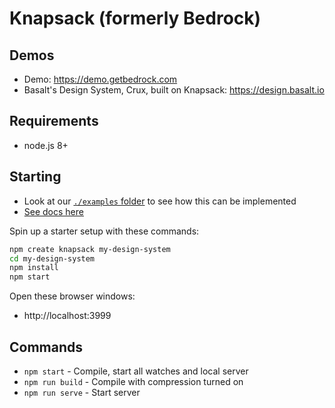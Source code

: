 # Knapsack (formerly Bedrock)

## Demos

- Demo: <https://demo.getbedrock.com>
- Basalt's Design System, Crux, built on Knapsack: <https://design.basalt.io>

## Requirements

- node.js 8+

## Starting

- Look at our [`./examples` folder](https://github.com/basaltinc/knapsack/tree/master/examples) to see how this can be implemented
- [See docs here](https://knapsack.basalt.io) 

Spin up a starter setup with these commands:

```bash
npm create knapsack my-design-system
cd my-design-system
npm install
npm start
```

Open these browser windows:

- http://localhost:3999

## Commands

- `npm start` - Compile, start all watches and local server
- `npm run build` - Compile with compression turned on
- `npm run serve` - Start server




